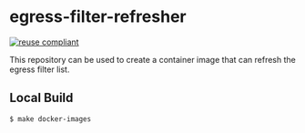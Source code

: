 # egress-filter-refresher

[![reuse compliant](https://reuse.software/badge/reuse-compliant.svg)](https://reuse.software/)

This repository can be used to create a container image that can refresh the egress filter list.

## Local Build

```bash
$ make docker-images
```
